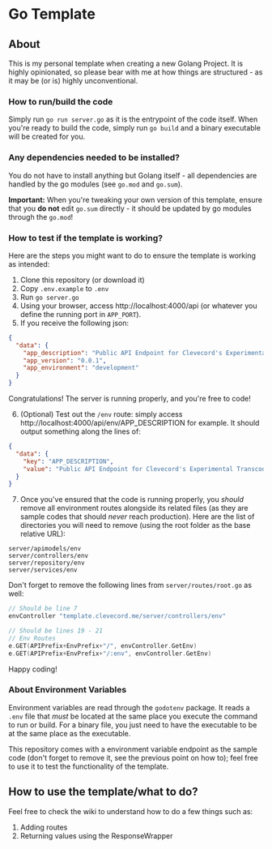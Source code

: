 # Go Template

## About

This is my personal template when creating a new Golang Project. It is highly opinionated, so please bear with me at how things are structured - as it may be (or is) highly unconventional.

### How to run/build the code

Simply run `go run server.go` as it is the entrypoint of the code itself. When you're ready to build the code, simply run `go build` and a binary executable will be created for you.

### Any dependencies needed to be installed?

You do not have to install anything but Golang itself - all dependencies are handled by the go modules (see `go.mod` and `go.sum`).

**Important:** When you're tweaking your own version of this template, ensure that you **do not** edit `go.sum` directly - it should be updated by go modules through the `go.mod`!

### How to test if the template is working?

Here are the steps you might want to do to ensure the template is working as intended:
1. Clone this repository (or download it)
2. Copy `.env.example` to `.env`
3. Run `go server.go`
4. Using your browser, access http://localhost:4000/api (or whatever you define the running port in `APP_PORT`).
5. If you receive the following json:
```json
{
  "data": {
    "app_description": "Public API Endpoint for Clevecord's Experimental Transcoding Service",
    "app_version": "0.0.1",
    "app_environment": "development"
  }
}
```
Congratulations! The server is running properly, and you're free to code!

6. (Optional) Test out the `/env` route: simply access http://localhost:4000/api/env/APP_DESCRIPTION for example. It should output something along the lines of:
```json
{
  "data": {
    "key": "APP_DESCRIPTION",
    "value": "Public API Endpoint for Clevecord's Experimental Transcoding Service"
  }
}
```
7. Once you've ensured that the code is running properly, you *should* remove all environment routes alongside its related files (as they are sample codes that should *never* reach production). Here are the list of directories you will need to remove (using the root folder as the base relative URL):
```
server/apimodels/env
server/controllers/env
server/repository/env
server/services/env
```
Don't forget to remove the following lines from `server/routes/root.go` as well:
```go
// Should be line 7
envController "template.clevecord.me/server/controllers/env"

// Should be lines 19 - 21
// Env Routes
e.GET(APIPrefix+EnvPrefix+"/", envController.GetEnv)
e.GET(APIPrefix+EnvPrefix+"/:env", envController.GetEnv)
```

Happy coding!

### About Environment Variables

Environment variables are read through the `godotenv` package. It reads a `.env` file that *must* be located at the same place you execute the command to run or build. For a binary file, you just need to have the executable to be at the same place as the executable.

This repository comes with a environment variable endpoint as the sample code (don't forget to remove it, see the previous point on how to); feel free to use it to test the functionality of the template.

## How to use the template/what to do?

Feel free to check the wiki to understand how to do a few things such as:
1. Adding routes
2. Returning values using the ResponseWrapper
